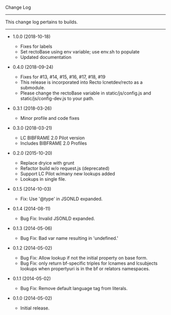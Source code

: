Change Log

----------------

This change log pertains to builds.

----------------

* 1.0.0 (2018-10-18)
  * Fixes for labels
  * Set rectoBase using env variable; use env.sh to populate
  * Updated documentation

* 0.4.0 (2018-09-24)
  * Fixes for #13, #14, #15, #16, #17, #18, #19
  * This release is incorporated into Recto lcnetdev/recto as a submodule.
  * Please change the rectoBase variable in static/js/config.js and static/js/config-dev.js to your path. 

* 0.3.1 (2018-03-26)
  * Minor profile and code fixes

* 0.3.0 (2018-03-21)
  * LC BIBFRAME 2.0 Pilot version
  * Includes BIBFRAME 2.0 Profiles

* 0.2.0 (2015-10-20)
  * Replace dryice with grunt
  * Refactor build w/o request.js (deprecated)
  * Support LC Pilot w/many new lookups added
  * Lookups in single file.

* 0.1.5 (2014-10-03)
  * Fix: Use '@type' in JSONLD expanded.

* 0.1.4 (2014-08-11)
  * Bug Fix: Invalid JSONLD expanded.

* 0.1.3 (2014-05-06)
  * Bug Fix: Bad var name resulting in 'undefined.'

* 0.1.2 (2014-05-02)
  * Bug Fix: Allow lookup if not the initial property on base form.
  * Bug Fix: only return bf-specific triples for lcnames and lcsubjects lookups
    when propertyuri is in the bf or relators namespaces.

* 0.1.1 (2014-05-02)
  * Bug Fix: Remove default language tag from literals.

* 0.1.0 (2014-05-02)
  * Initial release.

